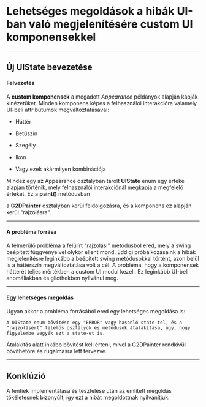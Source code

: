 # Lehetséges megoldások a hibák UI-ban való megjelenítésére custom UI komponensekkel

---

## Új UIState bevezetése

#### Felvezetés

A **custom komponensek** a megadott *Appearance* példányok alapján kapják kinézetüket. Minden komponens képes a felhasználói interakcióra valamely UI-beli attribútumok megváltoztatásával:

- Háttér

- Betűszín

- Szegély

- Ikon

- Vagy ezek akármilyen kombinációja

Mindez egy az Appearance osztályban tárolt **UIState** enum egy értéke alapján történik, mely felhasználói interakciónál megkapja a megfelelő értéket. Ez a **paint()** metódusban

a **G2DPainter** osztályban kerül feldolgozásra, és a komponens ez alapján kerül "rajzolásra".

---

#### A probléma forrása

A felmerülő probléma a felülírt "rajzolási" metódusból ered, mely a swing beépített függvényeivel olykor ellent mond. Eddigi próbálkozásaink a hibák megjelenítésre leginkább a beépített swing metódusokkal történt, azon belül is a háttérszín megváltoztatása volt a cél. A probléma, hogy a komponensek hátterét teljes mértékben a custom UI modul kezeli. Ez leginkább UI-beli anomáliákban és glicthekben nyílvánul meg.

---

#### Egy lehetséges megoldás

Ugyan akkor a probléma forrásából ered egy lehetséges megoldása is: 

`A UIState enum bővítése egy "ERROR" vagy hasonló state-tel, és a "rajzolásért" felelős osztályok és metódusok átalakítása, úgy, hogy figyelembe vegyék ezt a state-et is.`

Átalakítás alatt inkább bővítést kell érteni, mivel a G2DPainter rendkívül bővíthetőre és rugalmasra lett tervezve.

---

## Konklúzió

A fentiek implementálása és tesztelése után az említett megoldás tökéletesnek bizonyúlt, így ezt a hibát megoldottnak nyílvánítjuk.
